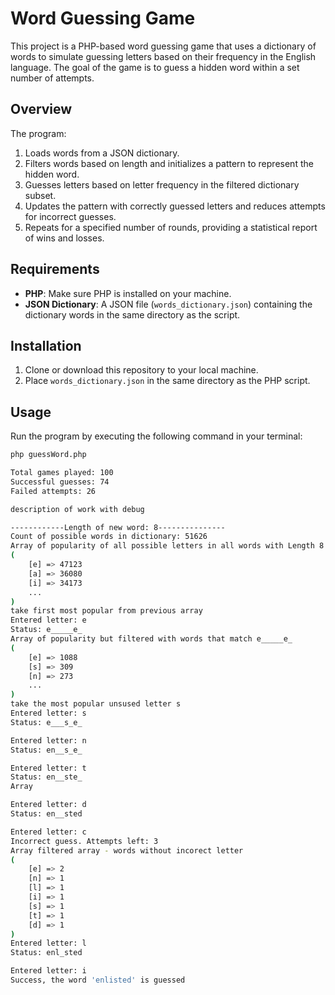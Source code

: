 # Word Guessing Game

This project is a PHP-based word guessing game that uses a dictionary of words to simulate guessing letters based on their frequency in the English language. The goal of the game is to guess a hidden word within a set number of attempts.

## Overview
The program:
1. Loads words from a JSON dictionary.
2. Filters words based on length and initializes a pattern to represent the hidden word.
3. Guesses letters based on letter frequency in the filtered dictionary subset.
4. Updates the pattern with correctly guessed letters and reduces attempts for incorrect guesses.
5. Repeats for a specified number of rounds, providing a statistical report of wins and losses.

## Requirements
- **PHP**: Make sure PHP is installed on your machine.
- **JSON Dictionary**: A JSON file (`words_dictionary.json`) containing the dictionary words in the same directory as the script.

## Installation
1. Clone or download this repository to your local machine.
2. Place `words_dictionary.json` in the same directory as the PHP script.

## Usage
Run the program by executing the following command in your terminal:
```bash
php guessWord.php

Total games played: 100
Successful guesses: 74
Failed attempts: 26
```
```bash
description of work with debug

------------Length of new word: 8---------------
Count of possible words in dictionary: 51626
Array of popularity of all possible letters in all words with Length 8
(
    [e] => 47123
    [a] => 36080
    [i] => 34173
    ...
)
take first most popular from previous array
Entered letter: e
Status: e_____e_
Array of popularity but filtered with words that match e_____e_
(
    [e] => 1088
    [s] => 309
    [n] => 273
    ...
)
take the most popular unsused letter s
Entered letter: s
Status: e___s_e_

Entered letter: n
Status: en__s_e_

Entered letter: t
Status: en__ste_
Array

Entered letter: d
Status: en__sted

Entered letter: c
Incorrect guess. Attempts left: 3
Array filtered array - words without incorect letter
(
    [e] => 2
    [n] => 1
    [l] => 1
    [i] => 1
    [s] => 1
    [t] => 1
    [d] => 1
)
Entered letter: l
Status: enl_sted

Entered letter: i
Success, the word 'enlisted' is guessed
```